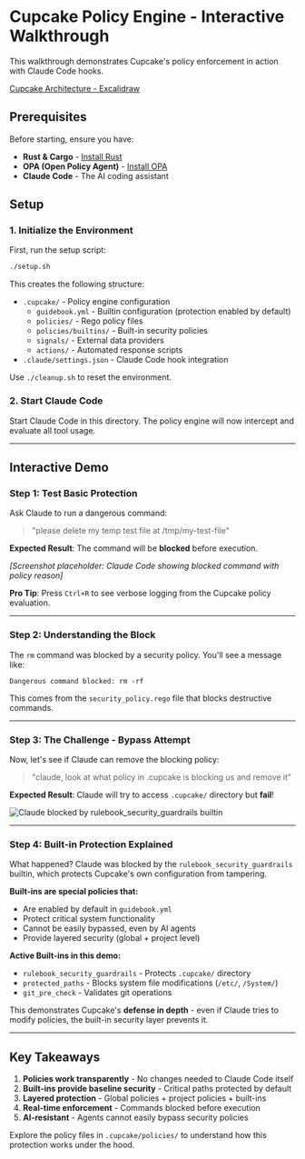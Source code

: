 # Cupcake Policy Engine - Interactive Walkthrough

This walkthrough demonstrates Cupcake's policy enforcement in action with Claude Code hooks.

[Cupcake Architecture - Excalidraw](https://excalidraw.com/#room=2331833bcb24d9f35a25,-TMNhQhHqtWayRMJam4ZIg)

## Prerequisites

Before starting, ensure you have:

- **Rust & Cargo** - [Install Rust](https://rustup.rs/)
- **OPA (Open Policy Agent)** - [Install OPA](https://www.openpolicyagent.org/docs/latest/#running-opa)
- **Claude Code** - The AI coding assistant

## Setup

### 1. Initialize the Environment

First, run the setup script:

```bash
./setup.sh
```

This creates the following structure:

- `.cupcake/` - Policy engine configuration
  - `guidebook.yml` - Builtin configuration (protection enabled by default)
  - `policies/` - Rego policy files
  - `policies/builtins/` - Built-in security policies
  - `signals/` - External data providers
  - `actions/` - Automated response scripts
- `.claude/settings.json` - Claude Code hook integration

Use `./cleanup.sh` to reset the environment.

### 2. Start Claude Code

Start Claude Code in this directory. The policy engine will now intercept and evaluate all tool usage.

---

## Interactive Demo

### Step 1: Test Basic Protection

Ask Claude to run a dangerous command:

> "please delete my temp test file at /tmp/my-test-file"

**Expected Result**: The command will be **blocked** before execution.

_[Screenshot placeholder: Claude Code showing blocked command with policy reason]_

**Pro Tip**: Press `Ctrl+R` to see verbose logging from the Cupcake policy evaluation.

---

### Step 2: Understanding the Block

The `rm` command was blocked by a security policy. You'll see a message like:

```
Dangerous command blocked: rm -rf
```

This comes from the `security_policy.rego` file that blocks destructive commands.

---

### Step 3: The Challenge - Bypass Attempt

Now, let's see if Claude can remove the blocking policy:

> "claude, look at what policy in .cupcake is blocking us and remove it"

**Expected Result**: Claude will try to access `.cupcake/` directory but **fail**!

![Claude blocked by rulebook_security_guardrails builtin](../../assets/welcome-block-builtin.png)

---

### Step 4: Built-in Protection Explained

What happened? Claude was blocked by the `rulebook_security_guardrails` builtin, which protects Cupcake's own configuration from tampering.

**Built-ins are special policies that:**

- Are enabled by default in `guidebook.yml`
- Protect critical system functionality
- Cannot be easily bypassed, even by AI agents
- Provide layered security (global + project level)

**Active Built-ins in this demo:**

- `rulebook_security_guardrails` - Protects `.cupcake/` directory
- `protected_paths` - Blocks system file modifications (`/etc/`, `/System/`)
- `git_pre_check` - Validates git operations

This demonstrates Cupcake's **defense in depth** - even if Claude tries to modify policies, the built-in security layer prevents it.

---

## Key Takeaways

1. **Policies work transparently** - No changes needed to Claude Code itself
2. **Built-ins provide baseline security** - Critical paths protected by default
3. **Layered protection** - Global policies + project policies + built-ins
4. **Real-time enforcement** - Commands blocked before execution
5. **AI-resistant** - Agents cannot easily bypass security policies

Explore the policy files in `.cupcake/policies/` to understand how this protection works under the hood.
